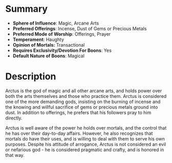 # Summary
- **Sphere of Influence**: Magic, Arcane Arts
- **Preferred Offerings**: Incense, Dust of Gems or Precious Metals
- **Preferred Mode of Worship**: Offerings, Prayer
- **Temperament**: Haughty
- **Opinion of Mortals:** Transactional
- **Requires Exclusivity/Devotion For Boons**: Yes
- **Default Nature of Boons**: Magical

# Description
Arctus is the god of magic and all other arcane arts, and holds power over both the arts themselves and those who practice them. Arctus is considered one of the more demanding gods, insisting on the burning of incense and the knowing and willful sacrifice of gems or precious metals ground into dust. In addition to offerings, he prefers that his followers pray to him directly.

Arctus is well aware of the power he holds over mortals, and the control that he has over their day-to-day affairs. However, he also recognizes that mortals do have their uses, and is willing to deal with them to serve his own purposes. Despite his attitude of arrogance, Arctus is not considered an evil or nefarious god - he is considered pragmatic and crafty, and is honored in that way. 
